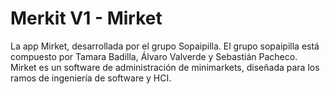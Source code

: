 # Merkit V1 - Mirket
La app Mirket, desarrollada por el grupo Sopaipilla. El grupo sopaipilla está compuesto por Tamara Badilla, Álvaro Valverde y Sebastián Pacheco.
Mirket es un software de administración de minimarkets, diseñada para los ramos de ingeniería de software y HCI. 
